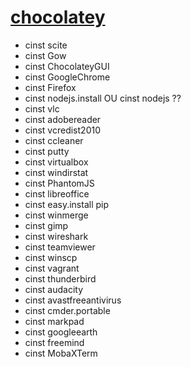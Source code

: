 [chocolatey](http://chocolatey.org/)
======================================


- cinst scite
- cinst Gow
- cinst ChocolateyGUI 
- cinst GoogleChrome 
- cinst Firefox 
- cinst nodejs.install OU cinst nodejs  ??
- cinst vlc
- cinst adobereader 
- cinst vcredist2010
- cinst ccleaner 
- cinst putty 
- cinst virtualbox
- cinst windirstat 
- cinst PhantomJS 
- cinst libreoffice 
- cinst easy.install pip 
- cinst winmerge 
- cinst gimp 
- cinst wireshark 
- cinst teamviewer 
- cinst winscp 
- cinst vagrant 
- cinst thunderbird 
- cinst audacity 
- cinst avastfreeantivirus
- cinst cmder.portable 
- cinst markpad 
- cinst googleearth
- cinst freemind 
- cinst MobaXTerm 


